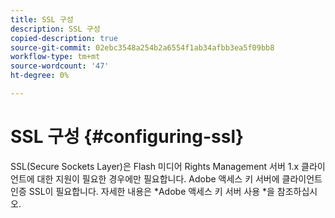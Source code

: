 ```yaml
---
title: SSL 구성
description: SSL 구성
copied-description: true
source-git-commit: 02ebc3548a254b2a6554f1ab34afbb3ea5f09bb8
workflow-type: tm+mt
source-wordcount: '47'
ht-degree: 0%

---
```


# SSL 구성 {#configuring-ssl}

SSL(Secure Sockets Layer)은 Flash 미디어 Rights Management 서버 1.x 클라이언트에 대한 지원이 필요한 경우에만 필요합니다. Adobe 액세스 키 서버에 클라이언트 인증 SSL이 필요합니다. 자세한 내용은 *Adobe 액세스 키 서버 사용 *을 참조하십시오.
